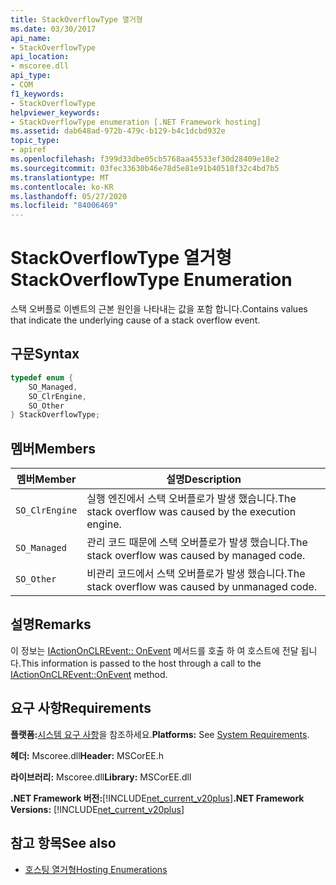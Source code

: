 ```yaml
---
title: StackOverflowType 열거형
ms.date: 03/30/2017
api_name:
- StackOverflowType
api_location:
- mscoree.dll
api_type:
- COM
f1_keywords:
- StackOverflowType
helpviewer_keywords:
- StackOverflowType enumeration [.NET Framework hosting]
ms.assetid: dab648ad-972b-479c-b129-b4c1dcbd932e
topic_type:
- apiref
ms.openlocfilehash: f399d33dbe05cb5768aa45533ef30d28409e18e2
ms.sourcegitcommit: 03fec33630b46e78d5e81e91b40518f32c4bd7b5
ms.translationtype: MT
ms.contentlocale: ko-KR
ms.lasthandoff: 05/27/2020
ms.locfileid: "84006469"
---
```

# <a name="stackoverflowtype-enumeration"></a><span data-ttu-id="d03d4-102">StackOverflowType 열거형</span><span class="sxs-lookup"><span data-stu-id="d03d4-102">StackOverflowType Enumeration</span></span>
<span data-ttu-id="d03d4-103">스택 오버플로 이벤트의 근본 원인을 나타내는 값을 포함 합니다.</span><span class="sxs-lookup"><span data-stu-id="d03d4-103">Contains values that indicate the underlying cause of a stack overflow event.</span></span>  
  
## <a name="syntax"></a><span data-ttu-id="d03d4-104">구문</span><span class="sxs-lookup"><span data-stu-id="d03d4-104">Syntax</span></span>  
  
```cpp  
typedef enum {  
    SO_Managed,  
    SO_ClrEngine,  
    SO_Other  
} StackOverflowType;  
```  
  
## <a name="members"></a><span data-ttu-id="d03d4-105">멤버</span><span class="sxs-lookup"><span data-stu-id="d03d4-105">Members</span></span>  
  
|<span data-ttu-id="d03d4-106">멤버</span><span class="sxs-lookup"><span data-stu-id="d03d4-106">Member</span></span>|<span data-ttu-id="d03d4-107">설명</span><span class="sxs-lookup"><span data-stu-id="d03d4-107">Description</span></span>|  
|------------|-----------------|  
|`SO_ClrEngine`|<span data-ttu-id="d03d4-108">실행 엔진에서 스택 오버플로가 발생 했습니다.</span><span class="sxs-lookup"><span data-stu-id="d03d4-108">The stack overflow was caused by the execution engine.</span></span>|  
|`SO_Managed`|<span data-ttu-id="d03d4-109">관리 코드 때문에 스택 오버플로가 발생 했습니다.</span><span class="sxs-lookup"><span data-stu-id="d03d4-109">The stack overflow was caused by managed code.</span></span>|  
|`SO_Other`|<span data-ttu-id="d03d4-110">비관리 코드에서 스택 오버플로가 발생 했습니다.</span><span class="sxs-lookup"><span data-stu-id="d03d4-110">The stack overflow was caused by unmanaged code.</span></span>|  
  
## <a name="remarks"></a><span data-ttu-id="d03d4-111">설명</span><span class="sxs-lookup"><span data-stu-id="d03d4-111">Remarks</span></span>  
 <span data-ttu-id="d03d4-112">이 정보는 [IActionOnCLREvent:: OnEvent](iactiononclrevent-onevent-method.md) 메서드를 호출 하 여 호스트에 전달 됩니다.</span><span class="sxs-lookup"><span data-stu-id="d03d4-112">This information is passed to the host through a call to the [IActionOnCLREvent::OnEvent](iactiononclrevent-onevent-method.md) method.</span></span>  
  
## <a name="requirements"></a><span data-ttu-id="d03d4-113">요구 사항</span><span class="sxs-lookup"><span data-stu-id="d03d4-113">Requirements</span></span>  
 <span data-ttu-id="d03d4-114">**플랫폼:**[시스템 요구 사항](../../get-started/system-requirements.md)을 참조하세요.</span><span class="sxs-lookup"><span data-stu-id="d03d4-114">**Platforms:** See [System Requirements](../../get-started/system-requirements.md).</span></span>  
  
 <span data-ttu-id="d03d4-115">**헤더:** Mscoree.dll</span><span class="sxs-lookup"><span data-stu-id="d03d4-115">**Header:** MSCorEE.h</span></span>  
  
 <span data-ttu-id="d03d4-116">**라이브러리:** Mscoree.dll</span><span class="sxs-lookup"><span data-stu-id="d03d4-116">**Library:** MSCorEE.dll</span></span>  
  
 <span data-ttu-id="d03d4-117">**.NET Framework 버전:**[!INCLUDE[net_current_v20plus](../../../../includes/net-current-v20plus-md.md)]</span><span class="sxs-lookup"><span data-stu-id="d03d4-117">**.NET Framework Versions:** [!INCLUDE[net_current_v20plus](../../../../includes/net-current-v20plus-md.md)]</span></span>  
  
## <a name="see-also"></a><span data-ttu-id="d03d4-118">참고 항목</span><span class="sxs-lookup"><span data-stu-id="d03d4-118">See also</span></span>

- [<span data-ttu-id="d03d4-119">호스팅 열거형</span><span class="sxs-lookup"><span data-stu-id="d03d4-119">Hosting Enumerations</span></span>](hosting-enumerations.md)
